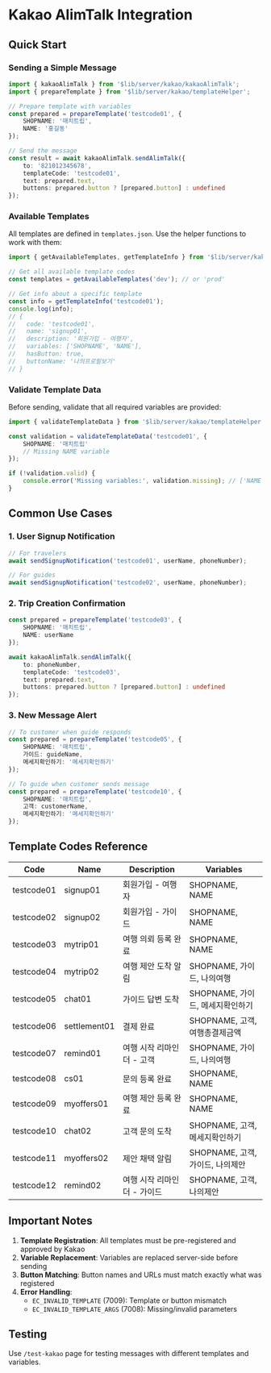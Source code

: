 # Kakao AlimTalk Integration

## Quick Start

### Sending a Simple Message

```typescript
import { kakaoAlimTalk } from '$lib/server/kakao/kakaoAlimTalk';
import { prepareTemplate } from '$lib/server/kakao/templateHelper';

// Prepare template with variables
const prepared = prepareTemplate('testcode01', {
	SHOPNAME: '매치트립',
	NAME: '홍길동'
});

// Send the message
const result = await kakaoAlimTalk.sendAlimTalk({
	to: '821012345678',
	templateCode: 'testcode01',
	text: prepared.text,
	buttons: prepared.button ? [prepared.button] : undefined
});
```

### Available Templates

All templates are defined in `templates.json`. Use the helper functions to work with them:

```typescript
import { getAvailableTemplates, getTemplateInfo } from '$lib/server/kakao/templateHelper';

// Get all available template codes
const templates = getAvailableTemplates('dev'); // or 'prod'

// Get info about a specific template
const info = getTemplateInfo('testcode01');
console.log(info);
// {
//   code: 'testcode01',
//   name: 'signup01',
//   description: '회원가입 - 여행자',
//   variables: ['SHOPNAME', 'NAME'],
//   hasButton: true,
//   buttonName: '나의프로필보기'
// }
```

### Validate Template Data

Before sending, validate that all required variables are provided:

```typescript
import { validateTemplateData } from '$lib/server/kakao/templateHelper';

const validation = validateTemplateData('testcode01', {
	SHOPNAME: '매치트립'
	// Missing NAME variable
});

if (!validation.valid) {
	console.error('Missing variables:', validation.missing); // ['NAME']
}
```

## Common Use Cases

### 1. User Signup Notification

```typescript
// For travelers
await sendSignupNotification('testcode01', userName, phoneNumber);

// For guides
await sendSignupNotification('testcode02', userName, phoneNumber);
```

### 2. Trip Creation Confirmation

```typescript
const prepared = prepareTemplate('testcode03', {
	SHOPNAME: '매치트립',
	NAME: userName
});

await kakaoAlimTalk.sendAlimTalk({
	to: phoneNumber,
	templateCode: 'testcode03',
	text: prepared.text,
	buttons: prepared.button ? [prepared.button] : undefined
});
```

### 3. New Message Alert

```typescript
// To customer when guide responds
const prepared = prepareTemplate('testcode05', {
	SHOPNAME: '매치트립',
	가이드: guideName,
	메세지확인하기: '메세지확인하기'
});

// To guide when customer sends message
const prepared = prepareTemplate('testcode10', {
	SHOPNAME: '매치트립',
	고객: customerName,
	메세지확인하기: '메세지확인하기'
});
```

## Template Codes Reference

| Code       | Name         | Description                 | Variables                        |
| ---------- | ------------ | --------------------------- | -------------------------------- |
| testcode01 | signup01     | 회원가입 - 여행자           | SHOPNAME, NAME                   |
| testcode02 | signup02     | 회원가입 - 가이드           | SHOPNAME, NAME                   |
| testcode03 | mytrip01     | 여행 의뢰 등록 완료         | SHOPNAME, NAME                   |
| testcode04 | mytrip02     | 여행 제안 도착 알림         | SHOPNAME, 가이드, 나의여행       |
| testcode05 | chat01       | 가이드 답변 도착            | SHOPNAME, 가이드, 메세지확인하기 |
| testcode06 | settlement01 | 결제 완료                   | SHOPNAME, 고객, 여행총결제금액   |
| testcode07 | remind01     | 여행 시작 리마인더 - 고객   | SHOPNAME, 가이드, 나의여행       |
| testcode08 | cs01         | 문의 등록 완료              | SHOPNAME, NAME                   |
| testcode09 | myoffers01   | 여행 제안 등록 완료         | SHOPNAME, NAME                   |
| testcode10 | chat02       | 고객 문의 도착              | SHOPNAME, 고객, 메세지확인하기   |
| testcode11 | myoffers02   | 제안 채택 알림              | SHOPNAME, 고객, 가이드, 나의제안 |
| testcode12 | remind02     | 여행 시작 리마인더 - 가이드 | SHOPNAME, 고객, 나의제안         |

## Important Notes

1. **Template Registration**: All templates must be pre-registered and approved by Kakao
2. **Variable Replacement**: Variables are replaced server-side before sending
3. **Button Matching**: Button names and URLs must match exactly what was registered
4. **Error Handling**:
   - `EC_INVALID_TEMPLATE` (7009): Template or button mismatch
   - `EC_INVALID_TEMPLATE_ARGS` (7008): Missing/invalid parameters

## Testing

Use `/test-kakao` page for testing messages with different templates and variables.
